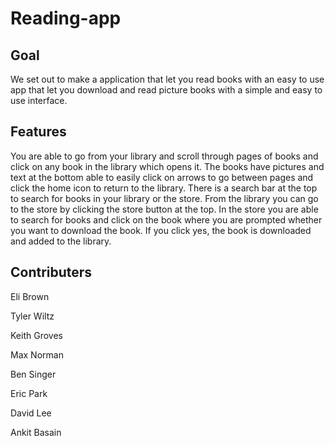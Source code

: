 # Reading-app


## Goal
We set out to make a application that let you read books with an easy to use app that let you download and read picture books with a simple and easy to use interface.

## Features
You are able to go from your library and scroll through pages of books and click on any book in the library which opens it. The books have pictures and text at the bottom able to easily click on arrows to go between pages and click the home icon to return to the library. There is a search bar at the top to search for books in your library or the store. From the library you can go to the store by clicking the store button at the top. In the store you are able to search for books and click on the book where you are prompted whether you want to download the book. If you click yes, the book is downloaded and added to the library.

## Contributers
Eli Brown

Tyler Wiltz

Keith Groves 

Max Norman

Ben Singer

Eric Park

David Lee

Ankit Basain
